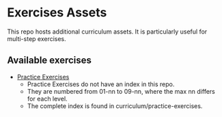 # Exercises Assets

This repo hosts additional curriculum assets. It is particularly useful for multi-step exercises.

## Available exercises

- [Practice Exercises](practice-exercises/01-01/index.md)
  - Practice Exercises do not have an index in this repo.
  - They are numbered from 01-nn to 09-nn, where the max nn differs for each level.
  - The complete index is found in curriculum/practice-exercises.
